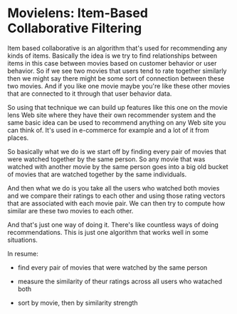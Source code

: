 # Movielens: Item-Based Collaborative Filtering


Item based collaborative is an algorithm that's used for recommending any kinds of items.
Basically the idea is we try to find relationships between items in this case between movies based on
customer behavior or user behavior.
So if we see two movies that users tend to rate together similarly then we might say there might be
some sort of connection between these two movies.
And if you like one movie maybe you're like these other movies that are connected to it through that
user behavior data.

So using that technique we can build up features like this one on the movie lens Web site where they
have their own recommender system and the same basic idea can be used to recommend anything on any Web
site you can think of.
It's used in e-commerce for example and a lot of it from places. 

So basically what we do is we start off by finding every pair of movies that were watched together by
the same person. So any movie that was watched with another movie by the same person goes into a big old bucket of movies
that are watched together by the same individuals.


And then what we do is you take all the users who watched both movies and we compare their ratings to
each other and using those rating vectors that are associated with each movie pair.
We can then try to compute how similar are these two movies to each other.


And that's just one way of doing it.
There's like countless ways of doing recommendations.
This is just one algorithm that works well in some situations.

In resume:

- find every pair of movies that were watched by the same person

- measure the similarity of theur ratings across all users who watached both

- sort by movie, then by similarity strength


